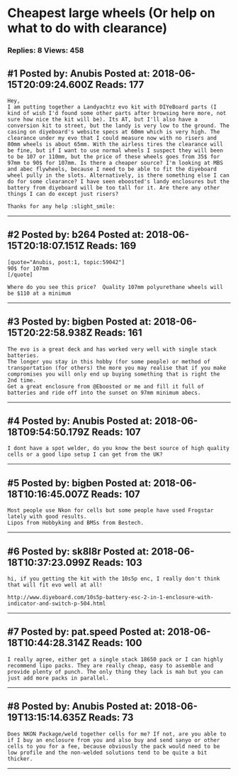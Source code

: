 # Cheapest large wheels (Or help on what to do with clearance)

### Replies: 8 Views: 458

## \#1 Posted by: Anubis Posted at: 2018-06-15T20:09:24.600Z Reads: 177

```
Hey, 
I am putting together a Landyachtz evo kit with DIYeBoard parts (I kind of wish I'd found some other parts after browsing here more, not sure how nice the kit will be). Its AT, but I'll also have a conversion kit to street, but the landy is very low to the ground. The casing on diyeboard's website specs at 60mm which is very high. The clearance under my evo that I could measure now with no risers and 80mm wheels is about 65mm. With the airless tires the clearance will be fine, but if I want to use normal wheels I suspect they will been to be 107 or 110mm, but the price of these wheels goes from 35$ for 97mm to 90$ for 107mm. Is there a cheaper source? I'm looking at MBS and abec flywheels, because I need to be able to fit the diyeboard wheel pully in the slots. Alternatively, is there something else I can do for some clearance? I have seen eboosted's landy enclosures but the battery from diyeboard will be too tall for it. Are there any other things I can do except just risers? 

Thanks for any help :slight_smile:
```

---
## \#2 Posted by: b264 Posted at: 2018-06-15T20:18:07.151Z Reads: 169

```
[quote="Anubis, post:1, topic:59042"]
90$ for 107mm
[/quote]

Where do you see this price?  Quality 107mm polyurethane wheels will be $110 at a minimum
```

---
## \#3 Posted by: bigben Posted at: 2018-06-15T20:22:58.938Z Reads: 161

```
The evo is a great deck and has worked very well with single stack batteries.
The longer you stay in this hobby (for some people) or method of transportation (for others) the more you may realise that if you make compromises you will only end up buying something that is right the 2nd time.
Get a great enclosure from @Eboosted or me and fill it full of batteries and ride off into the sunset on 97mm minimum abecs.
```

---
## \#4 Posted by: Anubis Posted at: 2018-06-18T09:54:50.179Z Reads: 107

```
I dont have a spot welder, do you know the best source of high quality cells or a good lipo setup I can get from the UK?
```

---
## \#5 Posted by: bigben Posted at: 2018-06-18T10:16:45.007Z Reads: 107

```
Most people use Nkon for cells but some people have used Frogstar lately with good results.
Lipos from Hobbyking and BMSs from Bestech.
```

---
## \#6 Posted by: sk8l8r Posted at: 2018-06-18T10:37:23.099Z Reads: 103

```
hi, if you getting the kit with the 10s5p enc, I really don't think that will fit evo well at all!

http://www.diyeboard.com/10s5p-battery-esc-2-in-1-enclosure-with-indicator-and-switch-p-504.html
```

---
## \#7 Posted by: pat.speed Posted at: 2018-06-18T10:44:28.314Z Reads: 100

```
I really agree, either get a single stack 18650 pack or I can highly recommend lipo packs. They are really cheap, easy to assemble and provide plenty of punch. The only thing they lack is mah but you can just add more packs in parallel.
```

---
## \#8 Posted by: Anubis Posted at: 2018-06-19T13:15:14.635Z Reads: 73

```
Does NKON Package/weld together cells for me? If not, are you able to if I buy an enclosure from you and also buy and send sanyo or other cells to you for a fee, because obviously the pack would need to be low profile and the non-welded solutions tend to be quite a bit thicker.
```

---
